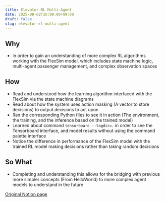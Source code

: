 ```yaml
---
title: Elevator RL Multi-Agent
date: 2025-08-02T10:00:00+09:00
draft: false
slug: elevator-rl-multi-agent
---
```

<!-- Note: To display the image, please save it to hugo-site/static/images/ folder and uncomment the line below -->
<!-- ![Elevator RL Multi-Agent Screenshot](/images/elevator-rl-multi-agent-screenshot.jpg) -->

## Why
- In order to gain an understanding of more complex RL algorithms working with the FlexSim model, which includes state machine logic, multi-agent passenger management, and complex observation spaces

## How
- Read and understood how the learning algorithm interfaced with the FlexSim via the state machine diagrams
- Read about how the system uses action masking (A vector to store decisions) to output decisions to act upon
- Ran the corresponding Python files to see it in action (The environment, the training, and the inference based on the trained model)
- Learned about command `tensorboard --logdir=.` in order to see the Tensorboard interface, and model results without using the command palette interface
- Notice the difference in performance of the FlexSim model with the trained RL model making decisions rather than taking random decisions

## So What
- Completing and understanding this allows for the bridging with previous more simpler concepts (From HelloWorld) to more complex agent models to understand in the future

[Original Notion page](https://grave-flood-782.notion.site/Elevator-RL-Multi-Agent-8-2-2426575c333a80e8a5cbdba481b418a8)